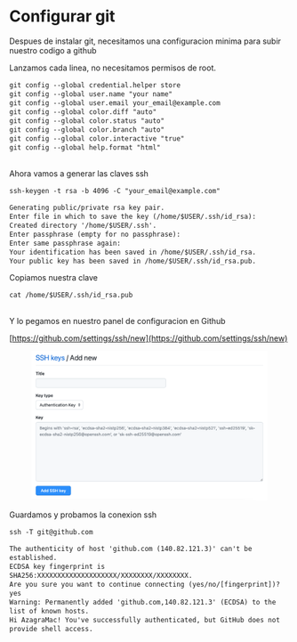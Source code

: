 # Configurar git

Despues de instalar git, necesitamos una configuracion minima para subir nuestro codigo a github

Lanzamos cada linea, no necesitamos permisos de root.&#x20;

```shell
git config --global credential.helper store
git config --global user.name "your name"
git config --global user.email your_email@example.com
git config --global color.diff "auto"
git config --global color.status "auto"
git config --global color.branch "auto"
git config --global color.interactive "true"
git config --global help.format "html"
```

\
Ahora vamos a generar las claves ssh

```shell
ssh-keygen -t rsa -b 4096 -C "your_email@example.com"
```

```shell
Generating public/private rsa key pair.
Enter file in which to save the key (/home/$USER/.ssh/id_rsa): 
Created directory '/home/$USER/.ssh'.
Enter passphrase (empty for no passphrase): 
Enter same passphrase again: 
Your identification has been saved in /home/$USER/.ssh/id_rsa.
Your public key has been saved in /home/$USER/.ssh/id_rsa.pub.
```

Copiamos nuestra clave

```shell
cat /home/$USER/.ssh/id_rsa.pub
```

\
Y lo pegamos en nuestro panel de configuracion en Github

[https://github.com/settings/ssh/new](https://github.com/settings/ssh/new)

<figure><img src="../.gitbook/assets/image (9).png" alt=""><figcaption></figcaption></figure>

Guardamos y probamos la conexion ssh

```shell
ssh -T git@github.com
```

```shell
The authenticity of host 'github.com (140.82.121.3)' can't be established.
ECDSA key fingerprint is SHA256:XXXXXXXXXXXXXXXXXXXX/XXXXXXXX/XXXXXXXX.
Are you sure you want to continue connecting (yes/no/[fingerprint])? yes
Warning: Permanently added 'github.com,140.82.121.3' (ECDSA) to the list of known hosts.
Hi AzagraMac! You've successfully authenticated, but GitHub does not provide shell access.
```
